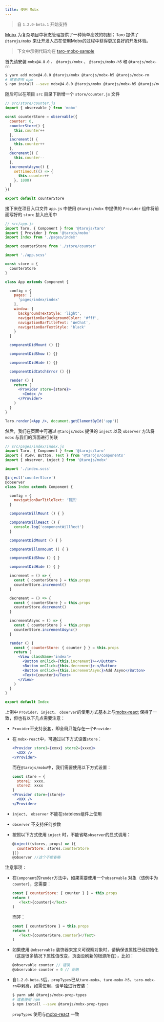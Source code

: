 ```yaml
---
title: 使用 Mobx
---
```


> 自 `1.2.0-beta.1` 开始支持

[Mobx](https://mobx.js.org/) 为复杂项目中状态管理提供了一种简单高效的机制；Taro 提供了 `@tarojs/mobx` 来让开发人员在使用Mobx的过程中获得更加良好的开发体验。

> 下文中示例代码均在 [taro-mobx-sample](https://github.com/nanjingboy/taro-mobx-sample)

首先请安装 `mobx@4.8.0` 、 `@tarojs/mobx` 、 `@tarojs/mobx-h5` 和 `@tarojs/mobx-rn`

```bash
$ yarn add mobx@4.8.0 @tarojs/mobx @tarojs/mobx-h5 @tarojs/mobx-rn
# 或者使用 npm
$ npm install --save mobx@4.8.0 @tarojs/mobx @tarojs/mobx-h5 @tarojs/mobx-rn
```

随后可以在项目 `src` 目录下新增一个 `store/counter.js` 文件

```jsx
// src/store/counter.js
import { observable } from 'mobx'

const counterStore = observable({
  counter: 0,
  counterStore() {
    this.counter++
  },
  increment() {
    this.counter++
  },
  decrement() {
    this.counter--
  },
  incrementAsync() {
    setTimeout(() => {
      this.counter++
    }, 1000)
  }
})

export default counterStore
```

接下来在项目入口文件 `app.js` 中使用 `@tarojs/mobx` 中提供的 `Provider` 组件将前面写好的 `store` 接入应用中

```jsx
// src/app.js
import Taro, { Component } from '@tarojs/taro'
import { Provider } from '@tarojs/mobx'
import Index from './pages/index'

import counterStore from './store/counter'

import './app.scss'

const store = {
  counterStore
}

class App extends Component {

  config = {
    pages: [
      'pages/index/index'
    ],
    window: {
      backgroundTextStyle: 'light',
      navigationBarBackgroundColor: '#fff',
      navigationBarTitleText: 'WeChat',
      navigationBarTextStyle: 'black'
    }
  }

  componentDidMount () {}

  componentDidShow () {}

  componentDidHide () {}

  componentDidCatchError () {}

  render () {
    return (
      <Provider store={store}>
        <Index />
      </Provider>
    )
  }
}

Taro.render(<App />, document.getElementById('app'))

```

然后，我们在页面中可通过 `@tarojs/mobx` 提供的 `inject` 以及 `observer` 方法将 `mobx` 与我们的页面进行关联

```jsx
// src/pages/index/index.js
import Taro, { Component } from '@tarojs/taro'
import { View, Button, Text } from '@tarojs/components'
import { observer, inject } from '@tarojs/mobx'

import './index.scss'

@inject('counterStore')
@observer
class Index extends Component {

  config = {
    navigationBarTitleText: '首页'
  }

  componentWillMount () { }

  componentWillReact () {
    console.log('componentWillRect')
  }

  componentDidMount () { }

  componentWillUnmount () { }

  componentDidShow () { }

  componentDidHide () { }

  increment = () => {
    const { counterStore } = this.props
    counterStore.increment()
  }

  decrement = () => {
    const { counterStore } = this.props
    counterStore.decrement()
  }

  incrementAsync = () => {
    const { counterStore } = this.props
    counterStore.incrementAsync()
  }

  render () {
    const { counterStore: { counter } } = this.props
    return (
      <View className='index'>
        <Button onClick={this.increment}>+</Button>
        <Button onClick={this.decrement}>-</Button>
        <Button onClick={this.incrementAsync}>Add Async</Button>
        <Text>{counter}</Text>
      </View>
    )
  }
}

export default Index

```

上例中 `Provider`、`inject`、 `observer`的使用方式基本上与[mobx-react](https://github.com/mobxjs/mobx-react) 保持了一致，但也有以下几点需要注意：

* `Provider`不支持嵌套，即全局只能存在一个`Provider`
* 在 `mobx-react`中，可通过以下方式设置`store`：

  ```jsx
  <Provider store1={xxxx} store2={xxxx}>
    <XXX />
  </Provider>
  ```

  而在`@tarojs/mobx`中，我们需要使用以下方式设置：

  ```jsx
  const store = {
    store1: xxxx,
    store2: xxxx
  }
  <Provider store={store}>
    <XXX />
  </Provider>
  ```

* `inject`、 `observer` 不能在stateless组件上使用
* `observer` 不支持任何参数
* 按照以下方式使用 `inject` 时，不能省略`observer`的显式调用：

  ```jsx
  @inject((stores, props) => ({
    counterStore: stores.counterStore
  }))
  @observer //这个不能省略
  ```

注意事项：

* 在`Component`的`render`方法中，如果需要使用一个`observable` 对象（该例中为`counter`），您需要：

  ```js
  const { counterStore: { counter } } = this.props
  return (
     <Text>{counter}</Text>
  )
  ```

  而非：

  ```js
  const { counterStore } = this.props
  return (
     <Text>{counterStore.counter}</Text>
  )
  ```

* 如果使用 `@observable` 装饰器来定义可观察对象时，请确保该属性已经初始化（这是很多情况下属性值改变，页面没刷新的根源所在），比如：

  ```js
  @observable counter // 错误
  @observable counter = 0 // 正确
  ```

* 自`1.2.0-beta.5`后，`propTypes`已从`taro-mobx`、`taro-mobx-h5`、`taro-mobx-rn`中剥离，如需使用，请单独进行安装：

  ```bash
  $ yarn add @tarojs/mobx-prop-types
  # 或者使用 npm
  $ npm install --save @tarojs/mobx-prop-types
  ```

  `propTypes` 使用与[mobx-react](https://github.com/mobxjs/mobx-react#proptypes) 一致
